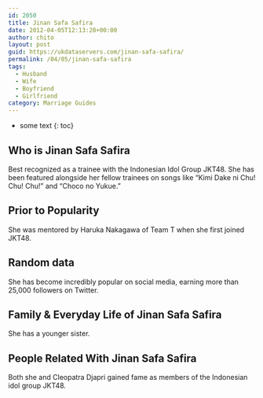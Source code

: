 ```yaml
---
id: 2050
title: Jinan Safa Safira
date: 2012-04-05T12:13:28+00:00
author: chito
layout: post
guid: https://ukdataservers.com/jinan-safa-safira/
permalink: /04/05/jinan-safa-safira
tags:
  - Husband
  - Wife
  - Boyfriend
  - Girlfriend
category: Marriage Guides
---
```


* some text
{: toc}
          
          
## Who is  Jinan Safa Safira
                  
                  
                  
Best recognized as a trainee with the Indonesian Idol Group JKT48. She has been featured alongside her fellow trainees on songs like &#8220;Kimi Dake ni Chu! Chu! Chu!&#8221; and &#8220;Choco no Yukue.&#8221;
                  
                
                
                
## Prior to Popularity 
                  
                  
                  
She was mentored by Haruka Nakagawa of Team T when she first joined JKT48.
                  
                
                
                
## Random data 
                  
                  
                  
She has become incredibly popular on social media, earning more than 25,000 followers on Twitter.
                  
                
                
                
## Family & Everyday Life of Jinan Safa Safira
                  
                  
                  
She has a younger sister.
                  
                
                
                
## People Related With  Jinan Safa Safira
                  
                  
                  
Both she and Cleopatra Djapri gained fame as members of the Indonesian idol group JKT48.
                  
                
              
            
          
          
          
    
    
  
